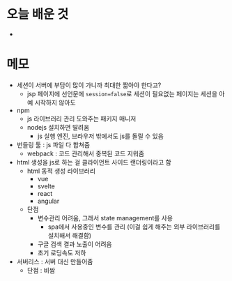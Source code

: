 # 오늘 배운 것
- 

# 메모
- 세션이 서버에 부담이 많이 가니까 최대한 짧아야 한다고? 
	- jsp 페이지에 선언문에  `session=false`로 세션이 필요없는 페이지는 세션을 아예 시작하지 않아도 
- npm 
	- js 라이브러리 관리 도와주는 패키지 매니저
	- nodejs 설치하면 딸려옴 
		- js 실행 엔진, 브라우저 밖에서도 js를 돌릴 수 있음 
- 번들링 툴 : js 파일 다 합쳐줌 
	- webpack : 코드 관리해서 중복된 코드 지워줌 
- html 생성을 js로 하는 걸 클라이언트 사이드 랜더링이라고 함
	- html 동적 생성 라이브러리
		- vue
		- svelte
		- react
		- angular
	- 단점
		- 변수관리 어려움, 그래서 state management를 사용
			- spa에서 사용중인 변수를 관리 (이걸 쉽게 해주는 외부 라이브러리를 설치해서 해결함)
		- 구글 검색 결과 노출이 어려움
		- 초기 로딩속도 저하 
- 서버리스 : 서버 대신 만들어줌
	- 단점 : 비쌈